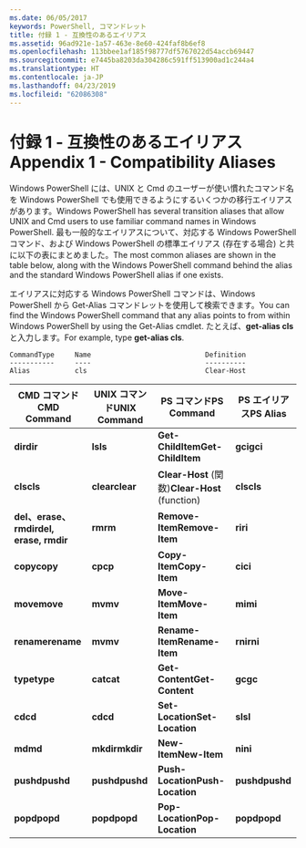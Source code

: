 ```yaml
---
ms.date: 06/05/2017
keywords: PowerShell, コマンドレット
title: 付録 1 - 互換性のあるエイリアス
ms.assetid: 96ad921e-1a57-463e-8e60-424faf8b6ef8
ms.openlocfilehash: 113bbee1af185f98777df5767022d54accb69447
ms.sourcegitcommit: e7445ba8203da304286c591ff513900ad1c244a4
ms.translationtype: HT
ms.contentlocale: ja-JP
ms.lasthandoff: 04/23/2019
ms.locfileid: "62086308"
---
```

# <a name="appendix-1---compatibility-aliases"></a><span data-ttu-id="df767-103">付録 1 - 互換性のあるエイリアス</span><span class="sxs-lookup"><span data-stu-id="df767-103">Appendix 1 - Compatibility Aliases</span></span>

<span data-ttu-id="df767-104">Windows PowerShell には、UNIX と Cmd のユーザーが使い慣れたコマンド名を Windows PowerShell でも使用できるようにするいくつかの移行エイリアスがあります。</span><span class="sxs-lookup"><span data-stu-id="df767-104">Windows PowerShell has several transition aliases that allow UNIX and Cmd users to use familiar command names in Windows PowerShell.</span></span> <span data-ttu-id="df767-105">最も一般的なエイリアスについて、対応する Windows PowerShell コマンド、および Windows PowerShell の標準エイリアス (存在する場合) と共に以下の表にまとめました。</span><span class="sxs-lookup"><span data-stu-id="df767-105">The most common aliases are shown in the table below, along with the Windows PowerShell command behind the alias and the standard Windows PowerShell alias if one exists.</span></span>

<span data-ttu-id="df767-106">エイリアスに対応する Windows PowerShell コマンドは、Windows PowerShell から Get-Alias コマンドレットを使用して検索できます。</span><span class="sxs-lookup"><span data-stu-id="df767-106">You can find the Windows PowerShell command that any alias points to from within Windows PowerShell by using the Get-Alias cmdlet.</span></span> <span data-ttu-id="df767-107">たとえば、**get-alias cls** と入力します。</span><span class="sxs-lookup"><span data-stu-id="df767-107">For example, type **get-alias cls**.</span></span>

```
CommandType     Name                            Definition
-----------     ----                            ----------
Alias           cls                             Clear-Host
```

|<span data-ttu-id="df767-108">CMD コマンド</span><span class="sxs-lookup"><span data-stu-id="df767-108">CMD Command</span></span>|<span data-ttu-id="df767-109">UNIX コマンド</span><span class="sxs-lookup"><span data-stu-id="df767-109">UNIX Command</span></span>|<span data-ttu-id="df767-110">PS コマンド</span><span class="sxs-lookup"><span data-stu-id="df767-110">PS Command</span></span>|<span data-ttu-id="df767-111">PS エイリアス</span><span class="sxs-lookup"><span data-stu-id="df767-111">PS Alias</span></span>|
|---------------|----------------|--------------|------------|
|<span data-ttu-id="df767-112">**dir**</span><span class="sxs-lookup"><span data-stu-id="df767-112">**dir**</span></span>|<span data-ttu-id="df767-113">**ls**</span><span class="sxs-lookup"><span data-stu-id="df767-113">**ls**</span></span>|<span data-ttu-id="df767-114">**Get-ChildItem**</span><span class="sxs-lookup"><span data-stu-id="df767-114">**Get-ChildItem**</span></span>|<span data-ttu-id="df767-115">**gci**</span><span class="sxs-lookup"><span data-stu-id="df767-115">**gci**</span></span>|
|<span data-ttu-id="df767-116">**cls**</span><span class="sxs-lookup"><span data-stu-id="df767-116">**cls**</span></span>|<span data-ttu-id="df767-117">**clear**</span><span class="sxs-lookup"><span data-stu-id="df767-117">**clear**</span></span>|<span data-ttu-id="df767-118">**Clear-Host** (関数)</span><span class="sxs-lookup"><span data-stu-id="df767-118">**Clear-Host** (function)</span></span>|<span data-ttu-id="df767-119">**cls**</span><span class="sxs-lookup"><span data-stu-id="df767-119">**cls**</span></span>|
|<span data-ttu-id="df767-120">**del、erase、rmdir**</span><span class="sxs-lookup"><span data-stu-id="df767-120">**del, erase, rmdir**</span></span>|<span data-ttu-id="df767-121">**rm**</span><span class="sxs-lookup"><span data-stu-id="df767-121">**rm**</span></span>|<span data-ttu-id="df767-122">**Remove-Item**</span><span class="sxs-lookup"><span data-stu-id="df767-122">**Remove-Item**</span></span>|<span data-ttu-id="df767-123">**ri**</span><span class="sxs-lookup"><span data-stu-id="df767-123">**ri**</span></span>|
|<span data-ttu-id="df767-124">**copy**</span><span class="sxs-lookup"><span data-stu-id="df767-124">**copy**</span></span>|<span data-ttu-id="df767-125">**cp**</span><span class="sxs-lookup"><span data-stu-id="df767-125">**cp**</span></span>|<span data-ttu-id="df767-126">**Copy-Item**</span><span class="sxs-lookup"><span data-stu-id="df767-126">**Copy-Item**</span></span>|<span data-ttu-id="df767-127">**ci**</span><span class="sxs-lookup"><span data-stu-id="df767-127">**ci**</span></span>|
|<span data-ttu-id="df767-128">**move**</span><span class="sxs-lookup"><span data-stu-id="df767-128">**move**</span></span>|<span data-ttu-id="df767-129">**mv**</span><span class="sxs-lookup"><span data-stu-id="df767-129">**mv**</span></span>|<span data-ttu-id="df767-130">**Move-Item**</span><span class="sxs-lookup"><span data-stu-id="df767-130">**Move-Item**</span></span>|<span data-ttu-id="df767-131">**mi**</span><span class="sxs-lookup"><span data-stu-id="df767-131">**mi**</span></span>|
|<span data-ttu-id="df767-132">**rename**</span><span class="sxs-lookup"><span data-stu-id="df767-132">**rename**</span></span>|<span data-ttu-id="df767-133">**mv**</span><span class="sxs-lookup"><span data-stu-id="df767-133">**mv**</span></span>|<span data-ttu-id="df767-134">**Rename-Item**</span><span class="sxs-lookup"><span data-stu-id="df767-134">**Rename-Item**</span></span>|<span data-ttu-id="df767-135">**rni**</span><span class="sxs-lookup"><span data-stu-id="df767-135">**rni**</span></span>|
|<span data-ttu-id="df767-136">**type**</span><span class="sxs-lookup"><span data-stu-id="df767-136">**type**</span></span>|<span data-ttu-id="df767-137">**cat**</span><span class="sxs-lookup"><span data-stu-id="df767-137">**cat**</span></span>|<span data-ttu-id="df767-138">**Get-Content**</span><span class="sxs-lookup"><span data-stu-id="df767-138">**Get-Content**</span></span>|<span data-ttu-id="df767-139">**gc**</span><span class="sxs-lookup"><span data-stu-id="df767-139">**gc**</span></span>|
|<span data-ttu-id="df767-140">**cd**</span><span class="sxs-lookup"><span data-stu-id="df767-140">**cd**</span></span>|<span data-ttu-id="df767-141">**cd**</span><span class="sxs-lookup"><span data-stu-id="df767-141">**cd**</span></span>|<span data-ttu-id="df767-142">**Set-Location**</span><span class="sxs-lookup"><span data-stu-id="df767-142">**Set-Location**</span></span>|<span data-ttu-id="df767-143">**sl**</span><span class="sxs-lookup"><span data-stu-id="df767-143">**sl**</span></span>|
|<span data-ttu-id="df767-144">**md**</span><span class="sxs-lookup"><span data-stu-id="df767-144">**md**</span></span>|<span data-ttu-id="df767-145">**mkdir**</span><span class="sxs-lookup"><span data-stu-id="df767-145">**mkdir**</span></span>|<span data-ttu-id="df767-146">**New-Item**</span><span class="sxs-lookup"><span data-stu-id="df767-146">**New-Item**</span></span>|<span data-ttu-id="df767-147">**ni**</span><span class="sxs-lookup"><span data-stu-id="df767-147">**ni**</span></span>|
|<span data-ttu-id="df767-148">**pushd**</span><span class="sxs-lookup"><span data-stu-id="df767-148">**pushd**</span></span>|<span data-ttu-id="df767-149">**pushd**</span><span class="sxs-lookup"><span data-stu-id="df767-149">**pushd**</span></span>|<span data-ttu-id="df767-150">**Push-Location**</span><span class="sxs-lookup"><span data-stu-id="df767-150">**Push-Location**</span></span>|<span data-ttu-id="df767-151">**pushd**</span><span class="sxs-lookup"><span data-stu-id="df767-151">**pushd**</span></span>|
|<span data-ttu-id="df767-152">**popd**</span><span class="sxs-lookup"><span data-stu-id="df767-152">**popd**</span></span>|<span data-ttu-id="df767-153">**popd**</span><span class="sxs-lookup"><span data-stu-id="df767-153">**popd**</span></span>|<span data-ttu-id="df767-154">**Pop-Location**</span><span class="sxs-lookup"><span data-stu-id="df767-154">**Pop-Location**</span></span>|<span data-ttu-id="df767-155">**popd**</span><span class="sxs-lookup"><span data-stu-id="df767-155">**popd**</span></span>|